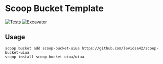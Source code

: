 # Scoop Bucket Template

<!-- Uncomment the following line after replacing placeholders -->
[![Tests](https://github.com/leviosa42/scoop-bucket-uiua/actions/workflows/ci.yml/badge.svg)](https://github.com/leviosa42/scoop-bucket-uiua/actions/workflows/ci.yml) [![Excavator](https://github.com/leviosa42/scoop-bucket-uiua/actions/workflows/excavator.yml/badge.svg)](https://github.com/leviosa42/scoop-bucket-uiua/actions/workflows/excavator.yml)

## Usage

```pwsh
scoop bucket add scoop-bucket-uiua https://github.com/leviosa42/scoop-bucket-uiua
scoop install scoop-bucket-uiua/uiua
```
